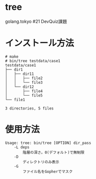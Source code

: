 # tree 

golang.tokyo #21 DevQuiz課題

# インストール方法

```
# make
# bin/tree testdata/case1
testdata/case1
├── dir1
│   ├── dir11
│   │   ├── file2
│   │   └── file3
│   └── dir12
│       ├── file4
│       └── file5
└── file1

3 directories, 5 files
```

#  使用方法

```
Usage: tree: bin/tree [OPTION] dir_pass
    -L deps
        階層の深さ。0(デフォルト)で無制限
    -D 
        ディレクトリのみ表示
    -G 
        ファイル名をGopherでマスク
```

